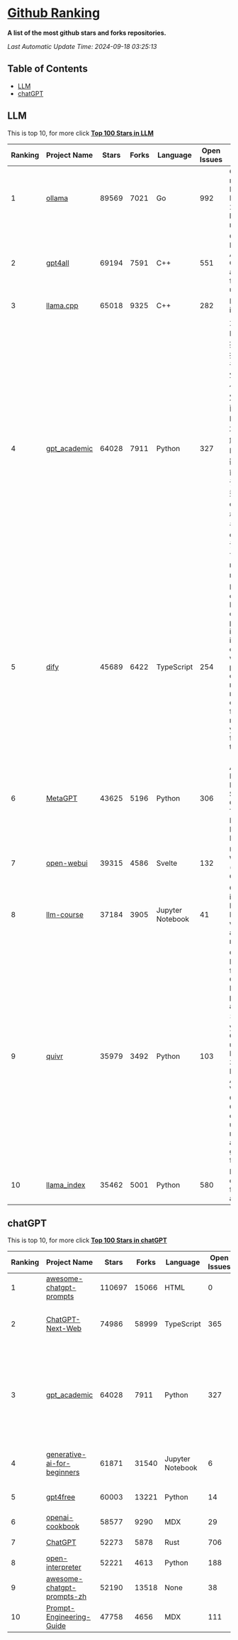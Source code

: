 [Github Ranking](./README.md)
==========

**A list of the most github stars and forks repositories.**

*Last Automatic Update Time: 2024-09-18 03:25:13*

## Table of Contents
 * [LLM](#LLM)
 * [chatGPT](#chatGPT)

## LLM

This is top 10, for more click **[Top 100 Stars in LLM](Top100/LLM.md)**

| Ranking | Project Name | Stars | Forks | Language | Open Issues | Description | Last Commit |
| ------- | ------------ | ----- | ----- | -------- | ----------- | ----------- | ----------- |
| 1 | [ollama](https://github.com/ollama/ollama) | 89569 | 7021 | Go | 992 | Get up and running with Llama 3.1, Mistral, Gemma 2, and other large language models. | 2024-09-18T01:19:43Z |
| 2 | [gpt4all](https://github.com/nomic-ai/gpt4all) | 69194 | 7591 | C++ | 551 | GPT4All: Run Local LLMs on Any Device. Open-source and available for commercial use. | 2024-09-13T17:55:01Z |
| 3 | [llama.cpp](https://github.com/ggerganov/llama.cpp) | 65018 | 9325 | C++ | 282 | LLM inference in C/C++ | 2024-09-18T00:30:31Z |
| 4 | [gpt_academic](https://github.com/binary-husky/gpt_academic) | 64028 | 7911 | Python | 327 | 为GPT/GLM等LLM大语言模型提供实用化交互接口，特别优化论文阅读/润色/写作体验，模块化设计，支持自定义快捷按钮&函数插件，支持Python和C++等项目剖析&自译解功能，PDF/LaTex论文翻译&总结功能，支持并行问询多种LLM模型，支持chatglm3等本地模型。接入通义千问, deepseekcoder, 讯飞星火, 文心一言, llama2, rwkv, claude2, moss等。 | 2024-09-16T09:56:44Z |
| 5 | [dify](https://github.com/langgenius/dify) | 45689 | 6422 | TypeScript | 254 | Dify is an open-source LLM app development platform. Dify's intuitive interface combines AI workflow, RAG pipeline, agent capabilities, model management, observability features and more, letting you quickly go from prototype to production. | 2024-09-18T03:22:43Z |
| 6 | [MetaGPT](https://github.com/geekan/MetaGPT) | 43625 | 5196 | Python | 306 | 🌟 The Multi-Agent Framework: First AI Software Company, Towards Natural Language Programming | 2024-08-21T06:12:26Z |
| 7 | [open-webui](https://github.com/open-webui/open-webui) | 39315 | 4586 | Svelte | 132 | User-friendly WebUI for LLMs (Formerly Ollama WebUI) | 2024-09-18T02:23:35Z |
| 8 | [llm-course](https://github.com/mlabonne/llm-course) | 37184 | 3905 | Jupyter Notebook | 41 | Course to get into Large Language Models (LLMs) with roadmaps and Colab notebooks. | 2024-07-28T22:17:43Z |
| 9 | [quivr](https://github.com/QuivrHQ/quivr) | 35979 | 3492 | Python | 103 | Open-source RAG Framework for building GenAI Second Brains 🧠  Build productivity assistant (RAG) ⚡️🤖 Chat with your docs (PDF, CSV, ...)  & apps using Langchain, GPT 3.5 / 4 turbo, Private, Anthropic, VertexAI, Ollama, LLMs, Groq  that you can share with users !  Efficient retrieval augmented generation framework | 2024-09-17T22:19:04Z |
| 10 | [llama_index](https://github.com/run-llama/llama_index) | 35462 | 5001 | Python | 580 | LlamaIndex is a data framework for your LLM applications | 2024-09-17T23:39:15Z |


## chatGPT

This is top 10, for more click **[Top 100 Stars in chatGPT](Top100/chatGPT.md)**

| Ranking | Project Name | Stars | Forks | Language | Open Issues | Description | Last Commit |
| ------- | ------------ | ----- | ----- | -------- | ----------- | ----------- | ----------- |
| 1 | [awesome-chatgpt-prompts](https://github.com/f/awesome-chatgpt-prompts) | 110697 | 15066 | HTML | 0 | This repo includes ChatGPT prompt curation to use ChatGPT better. | 2024-09-17T19:54:09Z |
| 2 | [ChatGPT-Next-Web](https://github.com/ChatGPTNextWeb/ChatGPT-Next-Web) | 74986 | 58999 | TypeScript | 365 | A cross-platform ChatGPT/Gemini UI (Web / PWA / Linux / Win / MacOS). 一键拥有你自己的跨平台 ChatGPT/Gemini 应用。 | 2024-09-18T03:13:59Z |
| 3 | [gpt_academic](https://github.com/binary-husky/gpt_academic) | 64028 | 7911 | Python | 327 | 为GPT/GLM等LLM大语言模型提供实用化交互接口，特别优化论文阅读/润色/写作体验，模块化设计，支持自定义快捷按钮&函数插件，支持Python和C++等项目剖析&自译解功能，PDF/LaTex论文翻译&总结功能，支持并行问询多种LLM模型，支持chatglm3等本地模型。接入通义千问, deepseekcoder, 讯飞星火, 文心一言, llama2, rwkv, claude2, moss等。 | 2024-09-16T09:56:44Z |
| 4 | [generative-ai-for-beginners](https://github.com/microsoft/generative-ai-for-beginners) | 61871 | 31540 | Jupyter Notebook | 6 | 18 Lessons, Get Started Building with Generative AI  🔗 https://microsoft.github.io/generative-ai-for-beginners/ | 2024-09-17T19:51:05Z |
| 5 | [gpt4free](https://github.com/xtekky/gpt4free) | 60003 | 13221 | Python | 14 | The official gpt4free repository \| various collection of powerful language models | 2024-09-15T22:40:40Z |
| 6 | [openai-cookbook](https://github.com/openai/openai-cookbook) | 58577 | 9290 | MDX | 29 | Examples and guides for using the OpenAI API | 2024-09-17T18:11:23Z |
| 7 | [ChatGPT](https://github.com/lencx/ChatGPT) | 52273 | 5878 | Rust | 706 | 🔮 ChatGPT Desktop Application (Mac, Windows and Linux) | 2024-08-29T17:58:11Z |
| 8 | [open-interpreter](https://github.com/OpenInterpreter/open-interpreter) | 52221 | 4613 | Python | 188 | A natural language interface for computers | 2024-09-15T22:42:40Z |
| 9 | [awesome-chatgpt-prompts-zh](https://github.com/PlexPt/awesome-chatgpt-prompts-zh) | 52190 | 13518 | None | 38 | ChatGPT 中文调教指南。各种场景使用指南。学习怎么让它听你的话。 | 2024-07-30T11:43:23Z |
| 10 | [Prompt-Engineering-Guide](https://github.com/dair-ai/Prompt-Engineering-Guide) | 47758 | 4656 | MDX | 111 | 🐙 Guides, papers, lecture, notebooks and resources for prompt engineering | 2024-09-10T16:41:55Z |

